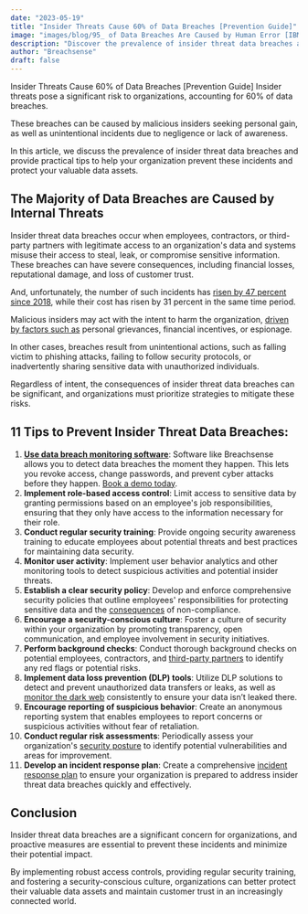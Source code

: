 ```yaml
---
date: "2023-05-19"
title: "Insider Threats Cause 60% of Data Breaches [Prevention Guide]"
image: "images/blog/95_ of Data Breaches Are Caused by Human Error [IBM Study].png"
description: "Discover the prevalence of insider threat data breaches and learn how to protect your organization with practical tips for prevention."
author: "Breachsense"
draft: false
---
```

Insider Threats Cause 60% of Data Breaches [Prevention Guide]
Insider threats pose a significant risk to organizations, accounting for 60% of data breaches. 

These breaches can be caused by malicious insiders seeking personal gain, as well as unintentional incidents due to negligence or lack of awareness. 

In this article, we discuss the prevalence of insider threat data breaches and provide practical tips to help your organization prevent these incidents and protect your valuable data assets.
## The Majority of Data Breaches are Caused by Internal Threats
Insider threat data breaches occur when employees, contractors, or third-party partners with legitimate access to an organization's data and systems misuse their access to steal, leak, or compromise sensitive information. These breaches can have severe consequences, including financial losses, reputational damage, and loss of customer trust.

And, unfortunately, the number of such incidents has [risen by 47 percent since 2018](https://www.proofpoint.com/us/resources/threat-reports/cost-of-insider-threats), while their cost has risen by 31 percent in the same time period.

Malicious insiders may act with the intent to harm the organization, [driven by factors such as](https://identitymanagementinstitute.org/insider-threats-to-system-and-data-security/) personal grievances, financial incentives, or espionage. 

In other cases, breaches result from unintentional actions, such as falling victim to phishing attacks, failing to follow security protocols, or inadvertently sharing sensitive data with unauthorized individuals.

Regardless of intent, the consequences of insider threat data breaches can be significant, and organizations must prioritize strategies to mitigate these risks.
## 11 Tips to Prevent Insider Threat Data Breaches:
1. **[Use data breach monitoring software](https://www.breachsense.io/)**: Software like Breachsense allows you to detect data breaches the moment they happen. This lets you revoke access, change passwords, and prevent cyber attacks before they happen. [Book a demo today](https://www.breachsense.io/book-demo/). 
2. **Implement role-based access control**: Limit access to sensitive data by granting permissions based on an employee's job responsibilities, ensuring that they only have access to the information necessary for their role.
3. **Conduct regular security training**: Provide ongoing security awareness training to educate employees about potential threats and best practices for maintaining data security.
4. **Monitor user activity**: Implement user behavior analytics and other monitoring tools to detect suspicious activities and potential insider threats.
5. **Establish a clear security policy**: Develop and enforce comprehensive security policies that outline employees' responsibilities for protecting sensitive data and the [consequences](https://www.breachsense.io/blog/small-business-data-breach-consequesnces/) of non-compliance.
6. **Encourage a security-conscious culture**: Foster a culture of security within your organization by promoting transparency, open communication, and employee involvement in security initiatives.
7. **Perform background checks**: Conduct thorough background checks on potential employees, contractors, and [third-party partners](https://www.breachsense.io/blog/third-party-data-breach/) to identify any red flags or potential risks.
8. **Implement data loss prevention (DLP) tools**: Utilize DLP solutions to detect and prevent unauthorized data transfers or leaks, as well as [monitor the dark web](https://breachsense.io/dark-web-monitoring/) consistently to ensure your data isn’t leaked there.
9. **Encourage reporting of suspicious behavior**: Create an anonymous reporting system that enables employees to report concerns or suspicious activities without fear of retaliation.
10. **Conduct regular risk assessments**: Periodically assess your organization's [security posture](https://www.makeuseof.com/what-is-security-posture/) to identify potential vulnerabilities and areas for improvement.
11. **Develop an incident response plan**: Create a comprehensive [incident response plan](https://www.breachsense.io/blog/data-breach-response-plan/) to ensure your organization is prepared to address insider threat data breaches quickly and effectively.
## Conclusion
Insider threat data breaches are a significant concern for organizations, and proactive measures are essential to prevent these incidents and minimize their potential impact. 

By implementing robust access controls, providing regular security training, and fostering a security-conscious culture, organizations can better protect their valuable data assets and maintain customer trust in an increasingly connected world.

